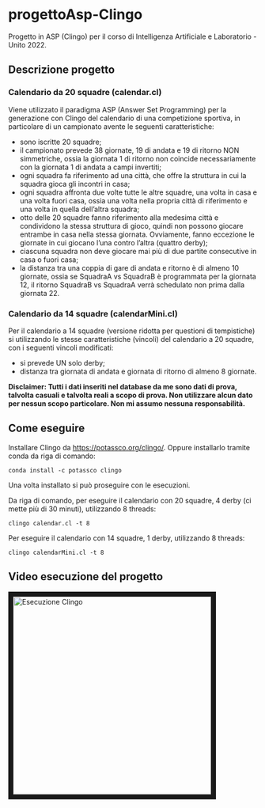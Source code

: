 # progettoAsp-Clingo
Progetto in ASP (Clingo) per il corso di Intelligenza Artificiale e Laboratorio - Unito 2022.

## Descrizione progetto

### Calendario da 20 squadre (calendar.cl)

Viene utilizzato il paradigma ASP (Answer Set Programming) per la generazione con Clingo del calendario di una competizione sportiva, in particolare
di un campionato avente le seguenti caratteristiche:
- sono iscritte 20 squadre;
- il campionato prevede 38 giornate, 19 di andata e 19 di ritorno NON
simmetriche, ossia la giornata 1 di ritorno non coincide necessariamente con la
giornata 1 di andata a campi invertiti;
- ogni squadra fa riferimento ad una città, che offre la struttura in cui la squadra
gioca gli incontri in casa;
- ogni squadra affronta due volte tutte le altre squadre, una volta in casa e una
volta fuori casa, ossia una volta nella propria città di riferimento e una volta in
quella dell’altra squadra;
- otto delle 20 squadre fanno riferimento alla medesima città e condividono la
stessa struttura di gioco, quindi non possono giocare entrambe in casa nella
stessa giornata. Ovviamente, fanno eccezione le giornate in cui giocano
l’una contro l’altra (quattro derby);
- ciascuna squadra non deve giocare mai più di due partite consecutive in casa o fuori casa;
- la distanza tra una coppia di gare di andata e ritorno è di almeno 10 giornate, ossia se SquadraA vs SquadraB è programmata per la giornata 12, il ritorno 
SquadraB vs SquadraA verrà schedulato non prima dalla giornata 22.

### Calendario da 14 squadre (calendarMini.cl)

Per il calendario a 14 squadre (versione ridotta per questioni di tempistiche) si utilizzando le stesse caratteristiche (vincoli)
del calendario a 20 squadre, con i seguenti vincoli modificati:
- si prevede UN solo derby;
- distanza tra giornata di andata e giornata di ritorno di almeno 8 giornate.

**Disclaimer: Tutti i dati inseriti nel database da me sono dati di prova, talvolta casuali e talvolta reali a scopo di prova. Non utilizzare alcun dato per nessun scopo particolare. Non mi assumo nessuna responsabilità.**

## Come eseguire

Installare Clingo da https://potassco.org/clingo/. Oppure installarlo tramite conda da riga di comando:
```
conda install -c potassco clingo
```
Una volta installato si può proseguire con le esecuzioni.

Da riga di comando, per eseguire il calendario con 20 squadre, 4 derby (ci mette più di 30 minuti), utilizzando 8 threads:
```
clingo calendar.cl -t 8
```

Per eseguire il calendario con 14 squadre, 1 derby, utilizzando 8 threads:
```
clingo calendarMini.cl -t 8
```

## Video esecuzione del progetto
<a href="http://www.youtube.com/watch?feature=player_embedded&v=Yx1lK06EtuQ
" rel="noopener" target="_blank"><img src="http://img.youtube.com/vi/Yx1lK06EtuQ/0.jpg" 
alt="Esecuzione Clingo" width="400" border="10" /></a>

